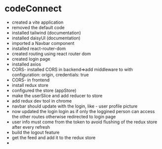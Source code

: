 # codeConnect
- created a vite application
- removed the default code
- installed tailwind (documentation)
- installed daisyUI (documentation)
- imported a Navbar component
- installed react-router-dom
- created routing using react router dom
- created login page 
- installed axios 
- CORS- installed CORS in backend=>add middleware to with configuration: origin, credentials: true
- CORS- in frontend 
- install redux store
- configured the store (appStore)
- make the userSlice and add reducer to store
- add redux dev tool in chrome 
- navbar should update with the login, like - user profile picture
- now updated the login login as if only the loggined person can access the other routes otherwise redirected to login page
- user info must come from the token to avoid flushing of the redux store after every refresh
- build the logout feature 
- get the feed and add it to the redux store
- 